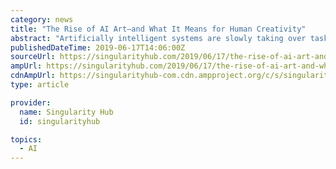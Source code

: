 ```yaml
---
category: news
title: "The Rise of AI Art—and What It Means for Human Creativity"
abstract: "Artificially intelligent systems are slowly taking over tasks previously done by humans, and many processes involving repetitive, simple movements have already been fully automated. In the meantime, humans continue to be superior when it comes to abstract ..."
publishedDateTime: 2019-06-17T14:06:00Z
sourceUrl: https://singularityhub.com/2019/06/17/the-rise-of-ai-art-and-what-it-means-for-human-creativity/
ampUrl: https://singularityhub.com/2019/06/17/the-rise-of-ai-art-and-what-it-means-for-human-creativity/amp/
cdnAmpUrl: https://singularityhub-com.cdn.ampproject.org/c/s/singularityhub.com/2019/06/17/the-rise-of-ai-art-and-what-it-means-for-human-creativity/amp/
type: article

provider:
  name: Singularity Hub
  id: singularityhub

topics:
  - AI
---
```

